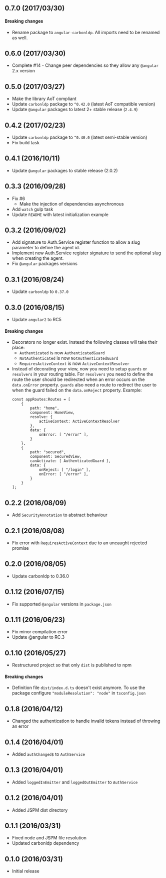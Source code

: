 ## 0.7.0 (2017/03/30)

#### Breaking changes

- Rename package to `angular-carbonldp`. All imports need to be renamed as well.

## 0.6.0 (2017/03/30)

- Complete #14 - Change peer dependencies so they allow any `@angular` 2.x version

## 0.5.0 (2017/03/27)

- Make the library AoT compliant
- Update `carbonldp` package to `^0.42.0` (latest AoT compatible version)
- Update `@angular` packages to latest 2+ stable release (`2.4.9`)

## 0.4.2 (2017/02/23)

- Update `carbonldp` package to `^0.40.0` (latest semi-stable version)
- Fix build task

## 0.4.1 (2016/10/11)

- Update `@angular` packages to stable release (2.0.2)

## 0.3.3 (2016/09/28)

- Fix #6
    - Make the injection of dependencies asynchronous
- Add `watch` gulp task
- Update `README` with latest initialization example

## 0.3.2 (2016/09/02)

- Add signature to Auth.Service register function to allow a slug parameter to define the agent id.
- Implement new Auth.Service register signature to send the optional slug when creating the agent.
- Fix `@angular` packages versions

## 0.3.1 (2016/08/24)

- Update `carbonldp` to `0.37.0`

## 0.3.0 (2016/08/15)

- Update `angular2` to RC5

#### Breaking changes

- Decorators no longer exist. Instead the following classes will take their place:
    - `Authenticated` is now `AuthenticatedGuard`
    - `NotAuthenticated` is now `NotAuthenticatedGuard`
    - `RequiresActiveContext` is now `ActiveContextResolver`
- Instead of decorating your view, now you need to setup `guards` or `resolvers` in your routing table.
    For `resolvers` you need to define the route the user should be redirected when an error occurs on the `data.onError` property. `guards` also need a route to redirect the user to when the guard failed on the `data.onReject` property.
    Example:
    ```
    const appRoutes:Routes = [
        {
            path: "home",
            component: HomeView,
            resolve: {
                activeContext: ActiveContextResolver
            },
            data: {
                onError: [ "/error" ],
            }
        },
        {
            path: "secured",
            component: SecuredView,
            canActivate: [ AuthenticatedGuard ],
            data: {
                onReject: [ "/login" ],
                onError: [ "/error" ],
            }
        }
    ];
    ```

## 0.2.2 (2016/08/09)

- Add `SecurityAnnotation` to abstract behaviour

## 0.2.1 (2016/08/08)

- Fix error with `RequiresActiveContext` due to an uncaught rejected promise

## 0.2.0 (2016/08/05)

- Update carbonldp to 0.36.0

## 0.1.12 (2016/07/15)

- Fix supported `@angular` versions in `package.json`

## 0.1.11 (2016/06/23)

- Fix minor compilation error
- Update @angular to RC.3

## 0.1.10 (2016/05/27)

- Restructured project so that only `dist` is published to npm

#### Breaking changes

- Definition file `dist/index.d.ts` doesn't exist anymore. To use the package configure `"moduleResolution": "node"` in `tsconfig.json`

## 0.1.8 (2016/04/12)

- Changed the authentication to handle invalid tokens instead of throwing an error

## 0.1.4 (2016/04/01)

- Added `authChanged$` to `AuthService`

## 0.1.3 (2016/04/01)

- Added `loggedInEmitter` and `loggedOutEmitter` to `AuthService`

## 0.1.2 (2016/04/01)

- Added JSPM dist directory

## 0.1.1 (2016/03/31)

- Fixed node and JSPM file resolution
- Updated carbonldp dependency

## 0.1.0 (2016/03/31)

- Initial release
